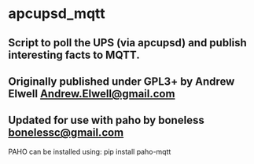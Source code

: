# apcupsd_mqtt

## Script to poll the UPS (via apcupsd) and publish interesting facts to MQTT.

## Originally published under GPL3+ by Andrew Elwell <Andrew.Elwell@gmail.com>

## Updated for use with paho by boneless <bonelessc@gmail.com>
PAHO can be installed using: pip install paho-mqtt
